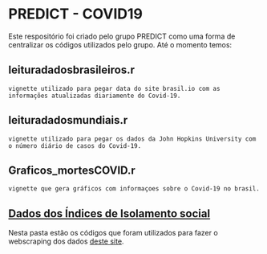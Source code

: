 # PREDICT - COVID19

 Este respositório foi criado pelo grupo PREDICT como uma forma de centralizar os códigos utilizados pelo grupo. Até o momento temos:

 ## leituradadosbrasileiros.r
    vignette utilizado para pegar data do site brasil.io com as informações atualizadas diariamente do Covid-19.

## leituradadosmundiais.r
    vignette utilizado para pegar os dados da John Hopkins University com o número diário de casos do Covid-19.

## Graficos_mortesCOVID.r
    vignette que gera gráficos com informaçoes sobre o Covid-19 no brasil.
## [Dados dos Índices de Isolamento social](indices-isolamento)
Nesta pasta estão os códigos que foram utilizados para fazer o webscraping dos dados [deste site](https://public.tableau.com/views/MKTScoredeisolamentosocial/VisoGeral?%3Aembed=y&%3AshowVizHome=no&%3Adisplay_count=y&%3Adisplay_static_image=y).
